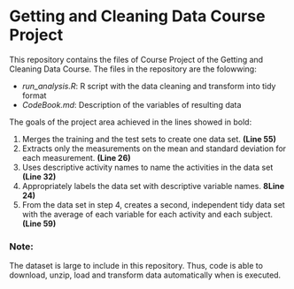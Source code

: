 # Getting and Cleaning Data Course Project

This repository contains the files of Course Project of the Getting and Cleaning Data Course. The files in the repository are the folowwing:
* *run_analysis.R*: R script with the data cleaning and transform into tidy format
* *CodeBook.md*: Description of the variables of resulting data

The goals of the project area achieved in the lines showed in bold:

1. Merges the training and the test sets to create one data set. **(Line 55)**
2. Extracts only the measurements on the mean and standard deviation for each measurement. **(Line 26)**
3. Uses descriptive activity names to name the activities in the data set **(Line 32)**
4. Appropriately labels the data set with descriptive variable names. **8Line 24)**
5. From the data set in step 4, creates a second, independent tidy data set with the average of each variable for each activity and each subject. **(Line 59)**

### Note:

The dataset is large to include in this repository. Thus, code is able to download, unzip, load and transform data automatically when is executed.
